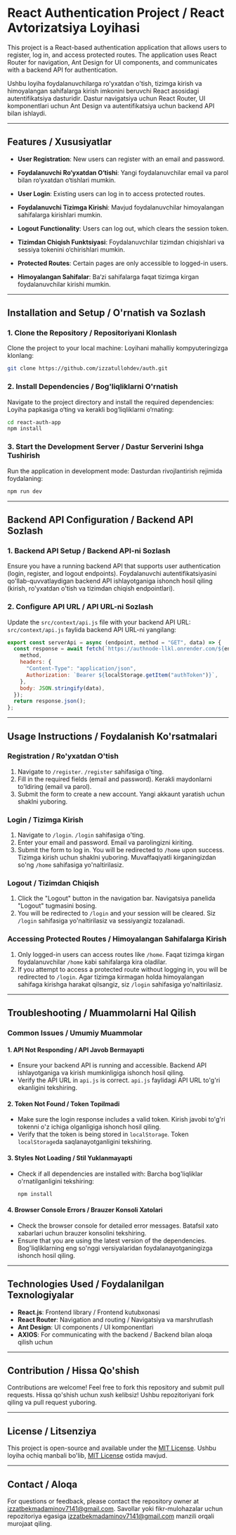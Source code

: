 # React Authentication Project / React Avtorizatsiya Loyihasi

This project is a React-based authentication application that allows users to register, log in, and access protected routes. The application uses React Router for navigation, Ant Design for UI components, and communicates with a backend API for authentication.

Ushbu loyiha foydalanuvchilarga ro'yxatdan o'tish, tizimga kirish va himoyalangan sahifalarga kirish imkonini beruvchi React asosidagi autentifikatsiya dasturidir. Dastur navigatsiya uchun React Router, UI komponentlari uchun Ant Design va autentifikatsiya uchun backend API bilan ishlaydi.

---

## Features / Xususiyatlar

- **User Registration**: New users can register with an email and password.
- **Foydalanuvchi Ro‘yxatdan O‘tishi**: Yangi foydalanuvchilar email va parol bilan ro‘yxatdan o‘tishlari mumkin.

- **User Login**: Existing users can log in to access protected routes.
- **Foydalanuvchi Tizimga Kirishi**: Mavjud foydalanuvchilar himoyalangan sahifalarga kirishlari mumkin.

- **Logout Functionality**: Users can log out, which clears the session token.
- **Tizimdan Chiqish Funktsiyasi**: Foydalanuvchilar tizimdan chiqishlari va sessiya tokenini o‘chirishlari mumkin.

- **Protected Routes**: Certain pages are only accessible to logged-in users.
- **Himoyalangan Sahifalar**: Ba‘zi sahifalarga faqat tizimga kirgan foydalanuvchilar kirishi mumkin.

---

## Installation and Setup / O'rnatish va Sozlash

### 1. Clone the Repository / Repositoriyani Klonlash

Clone the project to your local machine:
Loyihani mahalliy kompyuteringizga klonlang:

```bash
git clone https://github.com/izzatullohdev/auth.git
```

### 2. Install Dependencies / Bog'liqliklarni O'rnatish

Navigate to the project directory and install the required dependencies:
Loyiha papkasiga o‘ting va kerakli bog‘liqliklarni o‘rnating:

```bash
cd react-auth-app
npm install
```

### 3. Start the Development Server / Dastur Serverini Ishga Tushirish

Run the application in development mode:
Dasturdan rivojlantirish rejimida foydalaning:

```bash
npm run dev
```
---

## Backend API Configuration / Backend API Sozlash

### 1. Backend API Setup / Backend API-ni Sozlash

Ensure you have a running backend API that supports user authentication (login, register, and logout endpoints).
Foydalanuvchi autentifikatsiyasini qo'llab-quvvatlaydigan backend API ishlayotganiga ishonch hosil qiling (kirish, ro'yxatdan o'tish va tizimdan chiqish endpointlari).

### 2. Configure API URL / API URL-ni Sozlash

Update the `src/context/api.js` file with your backend API URL:
`src/context/api.js` faylida backend API URL-ni yangilang:

```javascript
export const serverApi = async (endpoint, method = "GET", data) => {
  const response = await fetch(`https://authnode-llkl.onrender.com/${endpoint}`, {
    method,
    headers: {
      "Content-Type": "application/json",
      Authorization: `Bearer ${localStorage.getItem("authToken")}`,
    },
    body: JSON.stringify(data),
  });
  return response.json();
};
```

---

## Usage Instructions / Foydalanish Ko'rsatmalari

### Registration / Ro'yxatdan O'tish

1. Navigate to `/register`.
   `/register` sahifasiga o'ting.
2. Fill in the required fields (email and password).
   Kerakli maydonlarni to'ldiring (email va parol).
3. Submit the form to create a new account.
   Yangi akkaunt yaratish uchun shaklni yuboring.

### Login / Tizimga Kirish

1. Navigate to `/login`.
   `/login` sahifasiga o'ting.
2. Enter your email and password.
   Email va parolingizni kiriting.
3. Submit the form to log in. You will be redirected to `/home` upon success.
   Tizimga kirish uchun shaklni yuboring. Muvaffaqiyatli kirganingizdan so'ng `/home` sahifasiga yo'naltirilasiz.

### Logout / Tizimdan Chiqish

1. Click the "Logout" button in the navigation bar.
   Navigatsiya panelida "Logout" tugmasini bosing.
2. You will be redirected to `/login` and your session will be cleared.
   Siz `/login` sahifasiga yo'naltirilasiz va sessiyangiz tozalanadi.

### Accessing Protected Routes / Himoyalangan Sahifalarga Kirish

1. Only logged-in users can access routes like `/home`.
   Faqat tizimga kirgan foydalanuvchilar `/home` kabi sahifalarga kira oladilar.
2. If you attempt to access a protected route without logging in, you will be redirected to `/login`.
   Agar tizimga kirmagan holda himoyalangan sahifaga kirishga harakat qilsangiz, siz `/login` sahifasiga yo'naltirilasiz.

---

## Troubleshooting / Muammolarni Hal Qilish

### Common Issues / Umumiy Muammolar

#### 1. API Not Responding / API Javob Bermayapti

- Ensure your backend API is running and accessible.
  Backend API ishlayotganiga va kirish mumkinligiga ishonch hosil qiling.
- Verify the API URL in `api.js` is correct.
  `api.js` faylidagi API URL to'g'ri ekanligini tekshiring.

#### 2. Token Not Found / Token Topilmadi

- Make sure the login response includes a valid token.
  Kirish javobi to'g'ri tokenni o'z ichiga olganligiga ishonch hosil qiling.
- Verify that the token is being stored in `localStorage`.
  Token `localStorage`da saqlanayotganligini tekshiring.

#### 3. Styles Not Loading / Stil Yuklanmayapti

- Check if all dependencies are installed with:
  Barcha bog'liqliklar o'rnatilganligini tekshiring:
  ```bash
  npm install
  ```

#### 4. Browser Console Errors / Brauzer Konsoli Xatolari

- Check the browser console for detailed error messages.
  Batafsil xato xabarlari uchun brauzer konsolini tekshiring.
- Ensure that you are using the latest version of the dependencies.
  Bog'liqliklarning eng so'nggi versiyalaridan foydalanayotganingizga ishonch hosil qiling.

---

## Technologies Used / Foydalanilgan Texnologiyalar

- **React.js**: Frontend library / Frontend kutubxonasi
- **React Router**: Navigation and routing / Navigatsiya va marshrutlash
- **Ant Design**: UI components / UI komponentlari
- **AXIOS**: For communicating with the backend / Backend bilan aloqa qilish uchun

---

## Contribution / Hissa Qo'shish

Contributions are welcome! Feel free to fork this repository and submit pull requests.
Hissa qo'shish uchun xush kelibsiz! Ushbu repozitoriyani fork qiling va pull request yuboring.

---

## License / Litsenziya

This project is open-source and available under the [MIT License](LICENSE).
Ushbu loyiha ochiq manbali bo'lib, [MIT License](LICENSE) ostida mavjud.

---

## Contact / Aloqa

For questions or feedback, please contact the repository owner at [izzatbekmadaminov7141@gmail.com](izzatbekmadaminov7141@gmail.com).
Savollar yoki fikr-mulohazalar uchun repozitoriya egasiga [izzatbekmadaminov7141@gmail.com](izzatbekmadaminov7141@gmail.com) manzili orqali murojaat qiling.
